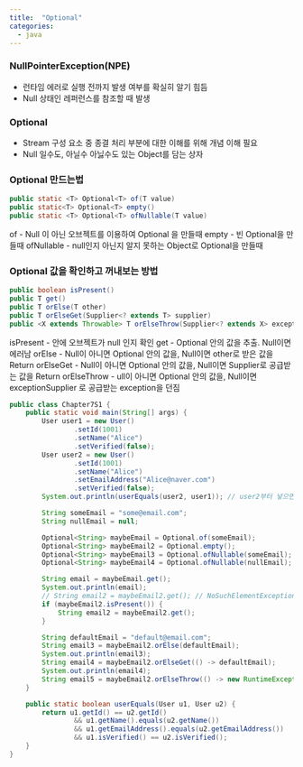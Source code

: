 ```yaml
---
title:  "Optional"
categories:
  - java
---
```

### NullPointerException(NPE)
- 런타임 에러로 실행 전까지 발생 여부를 확실히 알기 힘듬
- Null 상태인 레퍼런스를 참조할 때 발생

### Optional
- Stream 구성 요소 중 종결 처리 부분에 대한 이해를 위해 개념 이해 필요
- Null 일수도, 아닐수 아닗수도 있는 Object를 담는 상자

### Optional 만드는법
```java
public static <T> Optional<T> of(T value)
public static<T> Optional<T> empty()
public static <T> Optional<T> ofNullable(T value)
```
of - Null 이 아닌 오브젝트를 이용하여 Optional 을 만들때
empty - 빈 Optional을 만들때
ofNullable - null인지 아닌지 알지 못하는 Object로 Optional을 만들때

### Optional 값을 확인하고 꺼내보는 방법
```java
public boolean isPresent()
public T get()
public T orElse(T other)
public T orElseGet(Supplier<? extends T> supplier)
public <X extends Throwable> T orElseThrow(Supplier<? extends X> exceptionSupplier) throws X
```
isPresent - 안에 오브젝트가 null 인지 확인
get - Optional 안의 값을 추출. Null이면 에러남
orElse - Null이 아니면 Optional 안의 값을, Null이면 other로 받은 값을 Return
orElseGet - Null이 아니면 Optional 안의 값을, Null이면 Supplier로 공급받는 값을 Return 
orElseThrow - ull이 아니면 Optional 안의 값을, Null이면 exceptionSupplier 로 공급받는 exception을 던짐 

```java
public class Chapter7S1 {
    public static void main(String[] args) {
        User user1 = new User()
                .setId(1001)
                .setName("Alice")
                .setVerified(false);
        User user2 = new User()
                .setId(1001)
                .setName("Alice")
                .setEmailAddress("Alice@naver.com")
                .setVerified(false);
        System.out.println(userEquals(user2, user1)); // user2부터 넣으면 에러 안나지만 user1 부터 넣으면 NPE 발생

        String someEmail = "some@email.com";
        String nullEmail = null;

        Optional<String> maybeEmail = Optional.of(someEmail);
        Optional<String> maybeEmail2 = Optional.empty();
        Optional<String> maybeEmail3 = Optional.ofNullable(someEmail);
        Optional<String> maybeEmail4 = Optional.ofNullable(nullEmail);

        String email = maybeEmail.get();
        System.out.println(email);
        // String email2 = maybeEmail2.get(); // NoSuchElementException
        if (maybeEmail2.isPresent()) {
            String email2 = maybeEmail2.get();
        }

        String defaultEmail = "default@email.com";
        String email3 = maybeEmail2.orElse(defaultEmail);
        System.out.println(email3);
        String email4 = maybeEmail2.orElseGet(() -> defaultEmail);
        System.out.println(email4);
        String email5 = maybeEmail2.orElseThrow(() -> new RuntimeException("email is not present"));
    }

    public static boolean userEquals(User u1, User u2) {
        return u1.getId() == u2.getId()
                && u1.getName().equals(u2.getName())
                && u1.getEmailAddress().equals(u2.getEmailAddress())
                && u1.isVerified() == u2.isVerified();
    }
}
```





